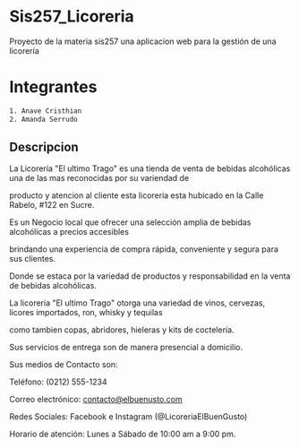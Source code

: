 # Sis257_Licoreria
Proyecto de la materia sis257 una aplicacion web para la gestión de una licorería
# Integrantes

```bash
1. Anave Cristhian
2. Amanda Serrudo
```
## Descripcion

La Licorería "El ultimo Trago" es una tienda de venta de bebidas alcohólicas una de las mas reconocidas por su variendad de 

producto y atencion al cliente esta licoreria esta hubicado en la Calle Rabelo, #122 en Sucre.

Es un Negocio local que ofrecer una selección amplia de bebidas alcohólicas a precios accesibles

brindando una experiencia de compra rápida, conveniente y segura para sus clientes.

Donde se estaca por la variedad de productos y responsabilidad en la venta de bebidas alcohólicas.

La licoreria "El ultimo Trago" otorga una  variedad de vinos, cervezas, licores importados, ron, whisky y tequilas

como tambien copas, abridores, hieleras y kits de coctelería.

Sus servicios de entrega son de manera presencial a domicilio.

Sus medios de Contacto son:

Teléfono: (0212) 555-1234

Correo electrónico: contacto@elbuenusto.com

Redes Sociales: Facebook e Instagram (@LicoreriaElBuenGusto)

Horario de atención: Lunes a Sábado de 10:00 am a 9:00 pm.